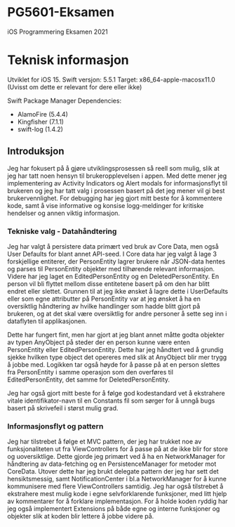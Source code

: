 # PG5601-Eksamen
iOS Programmering Eksamen 2021

# Teknisk informasjon
Utviklet for iOS 15.
Swift versjon: 5.5.1
Target: x86_64-apple-macosx11.0 (Uvisst om dette er relevant for dere eller ikke)

Swift Package Manager Dependencies:
- AlamoFire (5.4.4)
- Kingfisher (7.1.1)
- swift-log (1.4.2)

## Introduksjon
Jeg har fokusert på å gjøre utviklingsprosessen så reell som mulig, slik at jeg har tatt noen hensyn til brukeropplevelsen i appen. Med dette mener jeg implementering av Activity Indicators og Alert modals for informasjonsflyt til brukeren og jeg har tatt valg i prosessen basert på det jeg mener vil gi best brukervennlighet. For debugging har jeg gjort mitt beste for å kommentere kode, samt å vise informative og konsise logg-meldinger for kritiske hendelser og annen viktig informasjon.

### Tekniske valg - Datahåndtering
Jeg har valgt å persistere data primært ved bruk av Core Data, men også User Defaults for blant annet API-seed. I Core data har jeg valgt å lage 3 forskjellige entiterer, der PersonEntity lagrer brukere når JSON-data hentes og parses til PersonEntity objekter med tilhørende relevant informasjon. Videre har jeg laget en EditedPersonEntity og en DeletedPersonEntity. En person vil bli flyttet mellom disse entitetene basert på om den har blitt endret eller slettet. Grunnen til at jeg ikke ønsket å lagre dette i UserDefaults eller som egne attributter på PersonEntity var at jeg ønsket å ha en oversiktlig håndtering av hvilke handlinger som hadde blitt gjort på brukeren, og at det skal være oversiktlig for andre personer å sette seg inn i dataflyten til applikasjonen. 

Dette har fungert fint, men har gjort at jeg blant annet måtte godta objekter av typen AnyObject på steder der en person kunne være enten PersonEntity eller EditedPersonEntity. Dette har jeg håndtert ved å grundig sjekke hvilken type object det opereres med slik at AnyObject blir mer trygg å jobbe med. Logikken tar også høyde for å passe på at en person slettes fra PersonEntity i samme operasjon som den overføres til EditedPersonEntity, det samme for DeletedPersonEntity.

Jeg har også gjort mitt beste for å følge god kodestandard vet å ekstrahere vitale identifikator-navn til en Constants fil som sørger for å unngå bugs basert på skrivefeil i størst mulig grad. 

### Informasjonsflyt og pattern
Jeg har tilstrebet å følge et MVC pattern, der jeg har trukket noe av funksjonaliteten ut fra ViewControllers for å passe på at de ikke blir for store og uoversiktlige. Dette gjorde jeg primært ved å ha en NetworkManager for håndtering av data-fetching og en PersistenceManager for metoder mot CoreData. Utover dette har jeg brukt delegate pattern der jeg har sett det hensiktsmessig, samt NotificationCenter i bl.a NetworkManager for å kunne kommunisere med flere ViewControllers samtidig. Jeg har også tilstrebet å ekstrahere mest mulig kode i egne selvforklarende funksjoner, med litt hjelp av kommentarer for å forklare implementasjon. For å holde koden ryddig har jeg også implementert Extensions på både egne og interne funksjoner og objekter slik at koden blir lettere å jobbe videre på.



